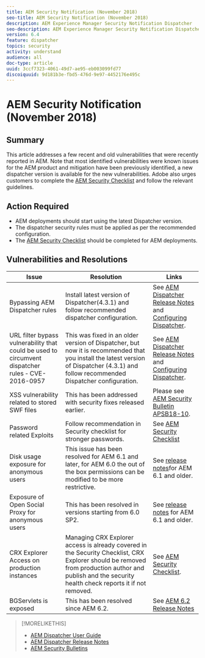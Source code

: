 ```yaml
---
title: AEM Security Notification (November 2018)
seo-title: AEM Security Notification (November 2018)
description: AEM Experience Manager Security Notification Dispatcher
seo-description: AEM Experience Manager Security Notification Dispatcher
version: 6.4
feature: dispatcher
topics: security
activity: understand
audience: all
doc-type: article
uuid: 3ccf7323-4061-49d7-ae95-eb003099fd77
discoiquuid: 9d181b3e-fbd5-476d-9e97-4452176e495c
---
```


# AEM Security Notification (November 2018)

## Summary

This article addresses a few recent and old vulnerabilities that were recently reported in AEM. Note that most identified vulnerabilities were known issues for the AEM product and mitigation have been previously identified, a new dispatcher version is available for the new vulnerabilities. Adobe also urges customers to complete the [AEM Security Checklist](https://helpx.adobe.com/experience-manager/6-5/sites/administering/using/security-checklist.html) and follow the relevant guidelines.

## Action Required

* AEM deployments should start using the latest Dispatcher version.
* The dispatcher security rules must be applied as per the recommended configuration.
* The [AEM Security Checklist](https://helpx.adobe.com/experience-manager/6-5/sites/administering/using/security-checklist.html) should be completed for AEM deployments.

## Vulnerabilities and Resolutions

| Issue | Resolution | Links |
|-------|------------|-------|
| Bypassing AEM Dispatcher rules | Install latest version of Dispatcher(4.3.1) and follow recommended dispatcher configuration. | See [AEM Dispatcher Release Notes](https://helpx.adobe.com/experience-manager/dispatcher/release-notes.html) and [Configuring Dispatcher](https://helpx.adobe.com/experience-manager/dispatcher/using/dispatcher-configuration.html). |
| URL filter bypass vulnerability that could be used to circumvent dispatcher rules - CVE-2016-0957 | This was fixed in an older version of Dispatcher, but now it is recommended that you install the latest version of Dispatcher (4.3.1) and follow recommended Dispatcher configuration. | See [AEM Dispatcher Release Notes](https://helpx.adobe.com/experience-manager/dispatcher/release-notes.html) and [Configuring Dispatcher](https://helpx.adobe.com/experience-manager/dispatcher/using/dispatcher-configuration.html). |
| XSS vulnerability related to stored SWF files | This has been addressed with security fixes released earlier. | Please see [AEM Security Bulletin APSB18-10](https://helpx.adobe.com/security/products/experience-manager/apsb18-10.html). |
| Password related Exploits | Follow recommendation in Security checklist for stronger passwords. | See [AEM Security Checklist](https://helpx.adobe.com/experience-manager/6-5/sites/administering/using/security-checklist.html) |
| Disk usage exposure for anonymous users | This issue has been resolved for AEM 6.1 and later, for AEM 6.0 the out of the box permissions can be modified to be more restrictive. | See [release notes](https://helpx.adobe.com/experience-manager/aem-previous-versions.html)for AEM 6.1 and older. |
| Exposure of Open Social Proxy for anonymous users | This has been resolved in versions starting from 6.0 SP2. | See [release notes](https://helpx.adobe.com/experience-manager/aem-previous-versions.html) for AEM 6.1 and older. |
| CRX Explorer Access on production instances | Managing CRX Explorer access is already covered in the Security Checklist, CRX Explorer should be removed from production author and publish and the security health check reports it if not removed. | See [AEM Security Checklist](https://helpx.adobe.com/experience-manager/6-4/sites/administering/using/security-checklist.html). |
| BGServlets is exposed | This has been resolved since AEM 6.2. | See [AEM 6.2 Release Notes](https://helpx.adobe.com/experience-manager/6-2/release-notes.html) |

>[!MORELIKETHIS]
>
>* [AEM Dispatcher User Guide](https://helpx.adobe.com/experience-manager/dispatcher/user-guide.html)
>* [AEM Dispatcher Release Notes](https://helpx.adobe.com/experience-manager/dispatcher/release-notes.html)
>* [AEM Security Bulletins](https://helpx.adobe.com/security.html#experience-manager)
